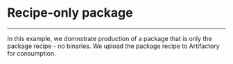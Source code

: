# Recipe-only package
---
In this example, we domnstrate production of a package that is only the package recipe - no binaries.
We upload the package recipe to Artifactory for consumption.
